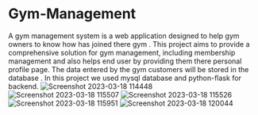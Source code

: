 # Gym-Management
A gym management system is a web application designed to help gym owners to know how has joined there gym .
This project aims to provide a comprehensive solution for gym management, including membership management and also helps end user by providing them there personal profile page.
The data entered by the gym customers will be stored in the database . 
In this project we used mysql database and python-flask for backend.
![Screenshot 2023-03-18 114448](https://user-images.githubusercontent.com/120396646/231819560-5a014f5d-460f-4db7-b109-706b280a6b5a.png)
![Screenshot 2023-03-18 115507](https://user-images.githubusercontent.com/120396646/231819598-2d8ea49d-7d8e-4f42-9a28-d6308bb0a808.png)
![Screenshot 2023-03-18 115526](https://user-images.githubusercontent.com/120396646/231819615-2a0e485d-5f4d-419f-9f5a-d52e9b2b1870.png)
![Screenshot 2023-03-18 115951](https://user-images.githubusercontent.com/120396646/231819629-27851066-4118-4546-be1e-ca52366bdfa3.png)
![Screenshot 2023-03-18 120044](https://user-images.githubusercontent.com/120396646/231819639-f7d877e5-a9ab-4800-8f12-9ea4513c57f3.png)
